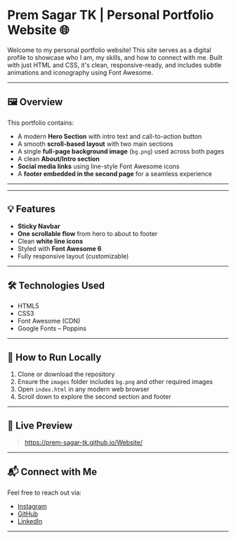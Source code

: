 # Prem Sagar TK | Personal Portfolio Website 🌐

Welcome to my personal portfolio website! This site serves as a digital profile to showcase who I am, my skills, and how to connect with me. Built with just HTML and CSS, it's clean, responsive-ready, and includes subtle animations and iconography using Font Awesome.

---

## 🖼️ Overview

This portfolio contains:

- A modern **Hero Section** with intro text and call-to-action button
- A smooth **scroll-based layout** with two main sections
- A single **full-page background image** (`bg.png`) used across both pages
- A clean **About/Intro section**
- **Social media links** using line-style Font Awesome icons
- A **footer embedded in the second page** for a seamless experience

---

---

## 💡 Features

- **Sticky Navbar**
- **One scrollable flow** from hero to about to footer
- Clean **white line icons**
- Styled with **Font Awesome 6**
- Fully responsive layout (customizable)

---

## 🛠️ Technologies Used

- HTML5
- CSS3
- Font Awesome (CDN)
- Google Fonts – Poppins

---

## 🚀 How to Run Locally

1. Clone or download the repository
2. Ensure the `images` folder includes `bg.png` and other required images
3. Open `index.html` in any modern web browser
4. Scroll down to explore the second section and footer

---

## 🔗 Live Preview

> https://prem-sagar-tk.github.io/Website/

---

## 📬 Connect with Me

Feel free to reach out via:

- [Instagram](https://www.instagram.com/premsagar.tk/)
- [GitHub](https://github.com/Prem-Sagar-TK)
- [LinkedIn](https://www.linkedin.com/in/prem-sagar-t-k/)

---
